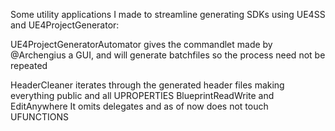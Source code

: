 Some utility applications I made to streamline generating SDKs using UE4SS and UE4ProjectGenerator:

UE4ProjectGeneratorAutomator gives the commandlet made by @Archengius a GUI, and will generate batchfiles so the process need not be repeated

HeaderCleaner iterates through the generated header files making everything public and all UPROPERTIES BlueprintReadWrite and EditAnywhere
It omits delegates and as of now does not touch UFUNCTIONS
